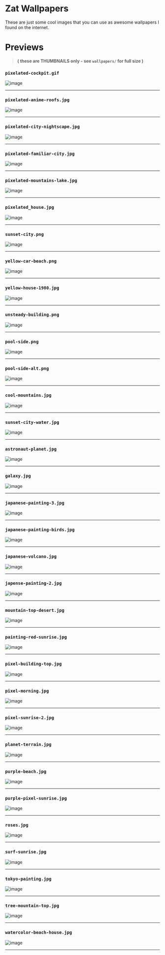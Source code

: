 # Zat Wallpapers
These are just some cool images that you can use as awesome wallpapers I found on the internet.

# Previews
> **( these are THUMBNAILS only - see `wallpapers/` for full size )**

### `pixelated-cockpit.gif`
![image](https://user-images.githubusercontent.com/38140593/169727436-d6bb17d2-8ae1-4d06-b9b8-dc7aefc7e2ec.png)
<hr>

### `pixelated-anime-roofs.jpg`
![image](https://user-images.githubusercontent.com/38140593/169727161-ac4cfc0c-a91b-44dd-b45f-b45dedc3fdae.png)
<hr>

### `pixelated-city-nightscape.jpg`
![image](https://user-images.githubusercontent.com/38140593/169727201-c0768072-76cb-4a0a-b0a9-339da15eea72.png)
<hr>

### `pixelated-familiar-city.jpg`
![image](https://user-images.githubusercontent.com/38140593/169727240-7bea3682-0f49-48fe-9e2b-a4949b3390ae.png)
<hr>

### `pixelated-mountains-lake.jpg`
![image](https://user-images.githubusercontent.com/38140593/169727272-bae2c529-e744-4672-8397-f16b677d8f86.png)
<hr>

### `pixelated_house.jpg`
![image](https://user-images.githubusercontent.com/38140593/169727326-75dc5359-59c2-4d14-9d03-1f3569a072b3.png)
<hr>

### `sunset-city.png`
![image](https://user-images.githubusercontent.com/38140593/169727397-ffffdca2-9520-466a-919c-d81a3ee4949a.png)
<hr>

### `yellow-car-beach.png`
![image](https://user-images.githubusercontent.com/38140593/153996097-b8048273-f4a4-4ae8-9d30-df52508277e0.png)
<hr>

### `yellow-house-1980.jpg`
![image](https://user-images.githubusercontent.com/38140593/153996134-53161f0a-188a-4879-971d-d3046dec1403.png)
<hr>

### `unsteady-building.png`
![image](https://user-images.githubusercontent.com/38140593/153996167-97191c82-ce6d-4b59-9c0a-4e60f5d93427.png)
<hr>

### `pool-side.png`
![image](https://user-images.githubusercontent.com/38140593/153996209-ff0dfdea-f772-467b-ba00-59283591de69.png)
<hr>

### `pool-side-alt.png`
![image](https://user-images.githubusercontent.com/38140593/153996238-4e01021a-791f-4b83-a786-f62c3ac99554.png)
<hr>

### `cool-mountains.jpg`
![image](https://user-images.githubusercontent.com/38140593/153996899-65021447-6a2c-4aaa-aee2-733e26ebdc92.png)
<hr>

### `sunset-city-water.jpg`
![image](https://user-images.githubusercontent.com/38140593/153996978-80843593-d2db-4952-8f35-59aeadf0837f.png)
<hr>

### `astronaut-planet.jpg` 
![image](https://user-images.githubusercontent.com/38140593/151673062-1b3278bf-6c60-469b-b27f-fa58f23da345.png)
<hr>

### `galaxy.jpg`
![image](https://user-images.githubusercontent.com/38140593/151673083-483436a0-2854-4437-8660-7bece3879644.png)
<hr>

### `japanese-painting-3.jpg`
![image](https://user-images.githubusercontent.com/38140593/151673118-3947c24e-305b-401e-a60f-910f50ffa60b.png)
<hr>

### `japanese-painting-birds.jpg`
![image](https://user-images.githubusercontent.com/38140593/151673127-a999e04c-8a87-44eb-a796-596e61d47a45.png)
<hr>

### `japanese-volcano.jpg`
![image](https://user-images.githubusercontent.com/38140593/151673142-af9bb1b3-69e0-4b97-a909-c4768c7408fd.png)
<hr>

### `japense-painting-2.jpg`
![image](https://user-images.githubusercontent.com/38140593/151673151-06b28c29-54f9-4c9c-8d50-cf028f8b9faf.png)
<hr>

### `mountain-top-desert.jpg`
![image](https://user-images.githubusercontent.com/38140593/151673175-067314f9-eada-41e5-b4fe-15003c518268.png)
<hr>

### `painting-red-sunrise.jpg`
![image](https://user-images.githubusercontent.com/38140593/151673186-141e0f18-c5ce-41af-a154-dbf4b1b3eff3.png)
<hr>

### `pixel-building-top.jpg`
![image](https://user-images.githubusercontent.com/38140593/151673198-dc70d68f-680d-4807-bfc6-1044a1808f29.png)
<hr>

### `pixel-morning.jpg`
![image](https://user-images.githubusercontent.com/38140593/151673206-2aa69fc7-9eb8-484d-ac0e-766dd5946ca0.png)
<hr>

### `pixel-sunrise-2.jpg`
![image](https://user-images.githubusercontent.com/38140593/151673215-2f55b6f6-689b-4544-9345-ea97d761b2d6.png)
<hr>

### `planet-terrain.jpg`
![image](https://user-images.githubusercontent.com/38140593/151673226-1b544a4f-aa31-4a76-9ea0-e31028b3b7d1.png)
<hr>

### `purple-beach.jpg`
![image](https://user-images.githubusercontent.com/38140593/151673235-41fd97eb-66e0-47af-adea-754d0565d4c9.png)
<hr>

### `purple-pixel-sunrise.jpg`
![image](https://user-images.githubusercontent.com/38140593/151673244-7b47e1e9-8452-42ec-977b-ffbd6d193c6b.png)
<hr>

### `roses.jpg`
![image](https://user-images.githubusercontent.com/38140593/151673256-d6439731-ec90-4cb8-ae6f-0aa2ed4989ba.png)
<hr>

### `surf-sunrise.jpg`
![image](https://user-images.githubusercontent.com/38140593/151673264-776bca7a-9254-4ea2-8d0c-c56daadd12dc.png)
<hr>

### `tokyo-painting.jpg`
![image](https://user-images.githubusercontent.com/38140593/151673282-b1e36fae-dd27-4c03-a4b4-b32eaa514e68.png)
<hr>

### `tree-mountain-top.jpg`
![image](https://user-images.githubusercontent.com/38140593/151673296-9a0deb1a-e1d3-45b4-ac1d-650e89deb784.png)
<hr>

### `watercolor-beach-house.jpg`
![image](https://user-images.githubusercontent.com/38140593/151673309-95941bc5-9f54-426b-97e4-76eabde3817a.png)
<hr>
